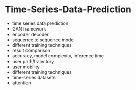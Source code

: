 # Time-Series-Data-Prediction
- time series data prediction 
- GAN framework 
- encoder decoder 
- sequence to sequence model 
- different training techniques
- result comparison
- accuracy, model complexity, inference time
- user path/trajectory
- user mobility
- different training techniques
- time-series datasets
- attention
  
